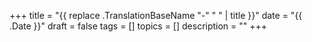 +++
title = "{{ replace .TranslationBaseName "-" " " | title }}"
date = "{{ .Date }}"
draft = false
tags = []
topics = []
description = ""
+++